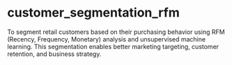 # customer_segmentation_rfm
To segment retail customers based on their purchasing behavior using RFM (Recency, Frequency, Monetary) analysis and unsupervised machine learning. This segmentation enables better marketing targeting, customer retention, and business strategy.
